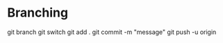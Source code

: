 # Branching

git branch <file name>
git switch <file name>
git add .
git commit -m "message"
git push -u origin <file name>
